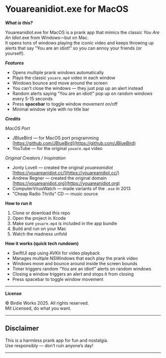 # Youareanidiot.exe for MacOS

***What is this?***

Youareanidiot.exe for MacOS is a prank app that mimics the classic *You Are An Idiot*.exe from Windows—but on Mac.  
It opens tons of windows playing the iconic video and keeps throwing up alerts that say “You are an idiot!” so you can annoy your friends (or yourself).


***Features***

- Opens multiple prank windows automatically  
- Plays the classic `youare.mp4` video in each window  
- Windows bounce and move around the screen  
- You can’t close the windows — they just pop up an alert instead  
- Random alerts saying “You are an idiot!” pop up on random windows every 5-15 seconds  
- Press **spacebar** to toggle window movement on/off  
- Minimal window style with no title bar  

***Credits***

*MacOS Port* 
- JBlueBird — for MacOS port programming  
  [https://github.com/JBlueBird](https://github.com/JBlueBird)  
- YouTube — for the original `youare.mp4` video  

*Original Creators / Inspiration*
- Jonty Lovell — created the original *youareanidiot*  
  [https://youareanidiot.cc/](https://youareanidiot.cc/)  
- Andrew Regner — created the original domain  
  [https://youareanidiot.org](https://youareanidiot.org)  
- ComputerVirusWatch — made variants of the `.exe` in 2013  
- "Cheap Radio Thrills" CD — music source  

**How to run it**

1. Clone or download this repo  
2. Open the project in Xcode  
3. Make sure `youare.mp4` is included in the app bundle  
4. Build and run on your Mac  
5. Watch the madness unfold  

**How it works (quick tech rundown)**

- SwiftUI app using AVKit for video playback  
- Manages multiple NSWindows that each play the prank video  
- Windows move and bounce around inside the screen bounds  
- Timer triggers random “You are an idiot!” alerts on random windows  
- Closing a window triggers an alert and stops it from closing  
- Press spacebar to toggle window movement  

---

**License**

© Birdie Works 2025. All rights reserved.  
Mit Licensed, do what you want.

---

## Disclaimer

This is a harmless prank app for fun and nostalgia.  
Use responsibly — don’t ruin anyone’s day!  

---
